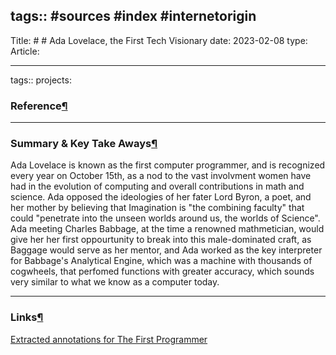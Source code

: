 tags:: #sources #index #internetorigin
---

Title: # # Ada Lovelace, the First Tech Visionary date: 2023-02-08 type: Article:

---

tags:: projects:[](https://natmeng.github.io/memx2/sources/Women_In_Tech/)

### Reference[¶](https://natmeng.github.io/memx2/sources/Women_In_Tech/#reference "Permanent link")



---

### Summary & Key Take Aways[¶](https://natmeng.github.io/memx2/sources/Women_In_Tech/#summary-key-take-aways "Permanent link")
Ada Lovelace is known as the first computer programmer, and is recognized every year on October 15th, as a nod to the vast involvment women have had in the evolution of computing and overall contributions in math and science. Ada opposed the ideologies of her fater Lord Byron, a poet, and her mother by believing that Imagination is "the combining faculty" that could "penetrate into the unseen worlds around us, the worlds of Science". Ada meeting Charles Babbage, at the time a renowned mathmetician, would give her her first oppourtunity to break into this male-dominated craft, as Baggage would serve as her mentor, and Ada  worked as the key interpreter for Babbage's Analytical Engine, which was a machine with thousands of cogwheels, that perfomed functions with greater accuracy, which sounds very similar to what we know as a computer today.


---

### Links[¶](https://natmeng.github.io/memx2/sources/Women_In_Tech/#links "Permanent link")

[Extracted annotations for The First Programmer](https://natmeng.github.io/memx2/annotations/Women_In_Tech/) 






